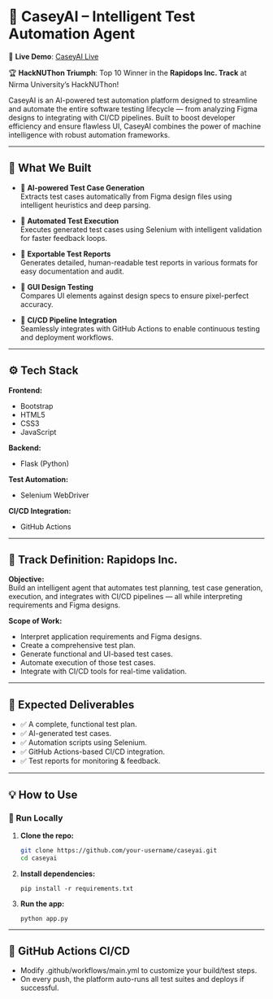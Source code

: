# 🚀 CaseyAI – Intelligent Test Automation Agent

🔗 **Live Demo**: [CaseyAI Live](https://caseyai-production.up.railway.app/)

🏆 **HackNUThon Triumph**: Top 10 Winner in the **Rapidops Inc. Track** at Nirma University’s HackNUThon!

CaseyAI is an AI-powered test automation platform designed to streamline and automate the entire software testing lifecycle — from analyzing Figma designs to integrating with CI/CD pipelines. Built to boost developer efficiency and ensure flawless UI, CaseyAI combines the power of machine intelligence with robust automation frameworks.

---

## 🧠 What We Built

- 🔹 **AI-powered Test Case Generation**  
  Extracts test cases automatically from Figma design files using intelligent heuristics and deep parsing.

- 🔹 **Automated Test Execution**  
  Executes generated test cases using Selenium with intelligent validation for faster feedback loops.

- 🔹 **Exportable Test Reports**  
  Generates detailed, human-readable test reports in various formats for easy documentation and audit.

- 🔹 **GUI Design Testing**  
  Compares UI elements against design specs to ensure pixel-perfect accuracy.

- 🔹 **CI/CD Pipeline Integration**  
  Seamlessly integrates with GitHub Actions to enable continuous testing and deployment workflows.

---

## ⚙️ Tech Stack

**Frontend:**
- Bootstrap
- HTML5
- CSS3
- JavaScript

**Backend:**
- Flask (Python)

**Test Automation:**
- Selenium WebDriver

**CI/CD Integration:**
- GitHub Actions

---

## 🧪 Track Definition: Rapidops Inc.

**Objective:**  
Build an intelligent agent that automates test planning, test case generation, execution, and integrates with CI/CD pipelines — all while interpreting requirements and Figma designs.

**Scope of Work:**
- Interpret application requirements and Figma designs.
- Create a comprehensive test plan.
- Generate functional and UI-based test cases.
- Automate execution of those test cases.
- Integrate with CI/CD tools for real-time validation.

---

## 🎯 Expected Deliverables

- ✅ A complete, functional test plan.
- ✅ AI-generated test cases.
- ✅ Automation scripts using Selenium.
- ✅ GitHub Actions-based CI/CD integration.
- ✅ Test reports for monitoring & feedback.

---


## 💡 How to Use

### 🚀 Run Locally

1. **Clone the repo:**
   ```bash
   git clone https://github.com/your-username/caseyai.git
   cd caseyai
   ```
2. **Install dependencies:**
   ```
   pip install -r requirements.txt
   ```
3. **Run the app:**
   ```
   python app.py
   ```
---

## 🎯 GitHub Actions CI/CD

 - Modify .github/workflows/main.yml to customize your build/test steps.
 - On every push, the platform auto-runs all test suites and deploys if successful.





